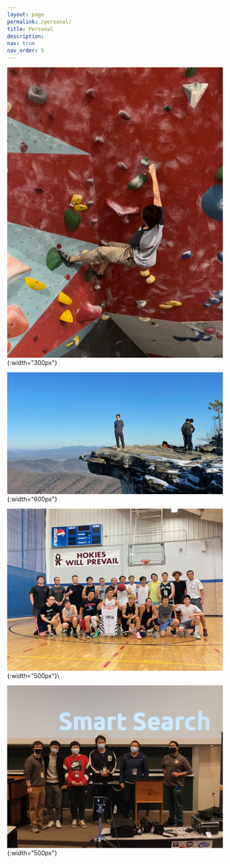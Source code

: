 ```yaml
---
layout: page
permalink: /personal/
title: Personal
description: 
nav: true
nav_order: 5
---
```


![climb](../assets/img/personal/climbe.jpg){:width="300px"}

![Hiking](../assets/img/personal/hike.jpg){:width="600px"}

![basket](../assets/img/personal/basket.jpg){:width="500px"}\\

![code](../assets/img/personal/code.jpg){:width="500px"}
